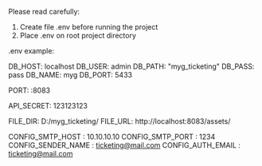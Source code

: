 Please read carefully:

1. Create file .env before running the project
2. Place .env on root project directory

.env example:

DB_HOST: localhost
DB_USER: admin
DB_PATH: "myg_ticketing"
DB_PASS: pass
DB_NAME: myg
DB_PORT: 5433

PORT: :8083

API_SECRET: 123123123

FILE_DIR: D:/myg_ticketing/
FILE_URL: http://localhost:8083/assets/

CONFIG_SMTP_HOST : 10.10.10.10
CONFIG_SMTP_PORT : 1234
CONFIG_SENDER_NAME : ticketing@mail.com
CONFIG_AUTH_EMAIL : ticketing@mail.com
